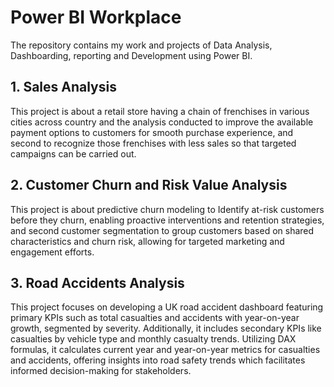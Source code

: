 # Power BI Workplace
The repository contains my work and projects of Data Analysis, Dashboarding, reporting and Development using Power BI.

## 1. Sales Analysis
This project is about a retail store having a chain of frenchises in various cities across country and the analysis conducted to improve the available payment options to customers for smooth purchase experience, and second to recognize those frenchises with less sales so that targeted campaigns can be carried out.

## 2. Customer Churn and Risk Value Analysis
This project is about predictive churn modeling to Identify at-risk customers before they churn, enabling proactive interventions and retention strategies, and second customer segmentation to group customers based on shared characteristics and churn risk, allowing for targeted marketing and engagement efforts.

## 3. Road Accidents Analysis
This project focuses on developing a UK road accident dashboard featuring primary KPIs such as total casualties and accidents with year-on-year growth, segmented by severity. Additionally, it includes secondary KPIs like casualties by vehicle type and monthly casualty trends. Utilizing DAX formulas, it calculates current year and year-on-year metrics for casualties and accidents, offering insights into road safety trends which facilitates informed decision-making for stakeholders.
